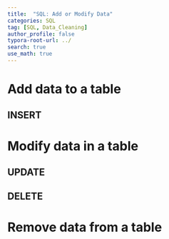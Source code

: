 ```yaml
---
title:  "SQL: Add or Modify Data"
categories: SQL
tag: [SQL, Data_Cleaning]
author_profile: false
typora-root-url: ../
search: true
use_math: true
---
```


# Add data to a table

## INSERT



# Modify data in a table

## UPDATE



## DELETE

# Remove data from a table



## 